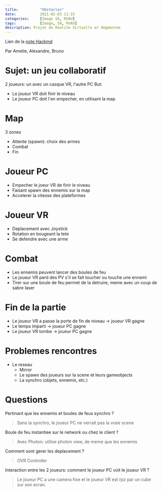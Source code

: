 ```yaml
---
title:          "Obstacles"
date:           2021-02-03 11:15
categories:     [Image S8, RVAU]
tags:           [Image, S8, RVAU]
description: Projet de Realite Virtuelle et AUgmentee
---
```

Lien de la [note Hackmd](https://hackmd.io/@lemasymasa/r1omYgdxu)

Par Amelie, Alexandre, Bruno

# Sujet: un jeu collaboratif
2 joueurs: un avec un casque VR, l'autre PC
But:
* Le joueur VR doit finir le niveau
* Le joueur PC doit l'en empecher, en utilisant la map

# Map
3 zones
* Attente (spawn): choix des armes
* Combat
* Fin

# Joueur PC
* Empecher le joeur VR de finir le niveau
* Faisant spawn des ennemis sur la map
* Accelerer la vitesse des plateformes

# Joueur VR
* Deplacement avec Joystick
* Rotation en bougeant la tete
* Se defendre avec une arme

# Combat
* Les ennemis peuvent lancer des boules de feu
* Le joueur VR perd des PV s'il se fait toucher ou touche une ennemi
* Tirer sur une boule de feu permet de la detruire, meme avec un coup de sabre laser

# Fin de la partie
* Le joueur VR a passe la porte de fin de niveau $\rightarrow$ joueur VR gagne
* Le temps imparti $\rightarrow$ joueur PC gagne
* Le joueur VR tombe $\rightarrow$ joueur PC gagne

# Problemes rencontres
* Le reseau
    * Mirror
    * Le spawn des joueurs sur la scene et leurs gameobjects
    * La synchro (objets, ennemis, etc.)

# Questions
Pertinant que les ennemis et boules de feus synchro ?
> Sans la synchro, le joueur PC ne verrait pas la vraie scene

Boule de feu instantiee sur le network ou chez le client ?
> Avec Photon: utilise photon view, de meme que les ennemis

Comment sont gerer les deplacement ?
> OVR Controller

Interaction entre les 2 joueurs: comment le joueur PC voit le joueur VR ?
> Le joueur PC a une camera fixe et le joueur VR est rpz par un cube sur son ecran.